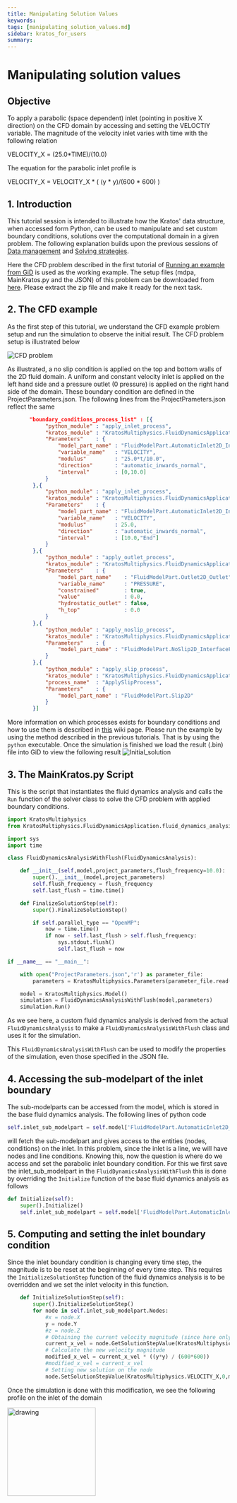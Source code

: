 ```yaml
---
title: Manipulating Solution Values
keywords: 
tags: [manipulating_solution_values.md]
sidebar: kratos_for_users
summary: 
---
```

# **Manipulating solution values**

## Objective
To apply a parabolic (space dependent) inlet (pointing in positive X direction) on the CFD domain by accessing and setting the VELOCTIY variable. The magnitude of the velocity inlet varies with time with the following relation

VELOCITY_X = (25.0*TIME)/(10.0)

The equation for the parabolic inlet profile is

VELOCITY_X = VELOCITY_X * ( (y * y)/(600 * 600) )

## 1. Introduction
This tutorial session is intended to illustrate how the Kratos' data structure, when accessed form Python, can be used to manipulate and set custom boundary conditions, solutions over the computational domain in a given problem. The following explanation builds upon the previous sessions of [Data management](https://github.com/KratosMultiphysics/Kratos/wiki/Data-management) and [Solving strategies](https://github.com/KratosMultiphysics/Kratos/wiki/Solving-strategies).

Here the CFD problem described in the first tutorial of [Running an example from GiD](https://github.com/KratosMultiphysics/Kratos/wiki/Running-an-example-from-GiD) is used as the working example. The setup files (mdpa, MainKratos.py and the JSON) of this problem can be downloaded from [here](https://github.com/KratosMultiphysics/Documentation/tree/master/Workshops_files/Kratos_Workshop_2019/Sources/5_manipulating_solution_values). Please extract the zip file and make it ready for the next task.

## 2. The CFD example
As the first step of this tutorial, we understand the CFD example problem setup and run the simulation to observe the initial result. The CFD problem setup is illustrated below

![CFD problem](https://github.com/KratosMultiphysics/Documentation/blob/master/Wiki_files/workshop_2019_tutorials/solution_manipulation/problem_setup.png)


As illustrated, a no slip condition is applied on the top and bottom walls of the 2D fluid domain. A uniform and constant velocity inlet is applied on the left hand side and a pressure outlet (0 pressure) is applied on the right hand side of the domain. These boundary condition are defined in the ProjectParameters.json. The following lines from the ProjectPrameters.json reflect the same

```json
       "boundary_conditions_process_list" : [{
            "python_module" : "apply_inlet_process",
            "kratos_module" : "KratosMultiphysics.FluidDynamicsApplication",
            "Parameters"    : {
                "model_part_name" : "FluidModelPart.AutomaticInlet2D_Inlet",
                "variable_name"   : "VELOCITY",
                "modulus"         : "25.0*t/10.0",
                "direction"       : "automatic_inwards_normal",
                "interval"        : [0,10.0]
            }
        },{
            "python_module" : "apply_inlet_process",
            "kratos_module" : "KratosMultiphysics.FluidDynamicsApplication",
            "Parameters"    : {
                "model_part_name" : "FluidModelPart.AutomaticInlet2D_Inlet",
                "variable_name"   : "VELOCITY",
                "modulus"         : 25.0,
                "direction"       : "automatic_inwards_normal",
                "interval"        : [10.0,"End"]
            }
        },{
            "python_module" : "apply_outlet_process",
            "kratos_module" : "KratosMultiphysics.FluidDynamicsApplication",
            "Parameters"    : {
                "model_part_name"    : "FluidModelPart.Outlet2D_Outlet",
                "variable_name"      : "PRESSURE",
                "constrained"        : true,
                "value"              : 0.0,
                "hydrostatic_outlet" : false,
                "h_top"              : 0.0
            }
        },{
            "python_module" : "apply_noslip_process",
            "kratos_module" : "KratosMultiphysics.FluidDynamicsApplication",
            "Parameters"    : {
                "model_part_name" : "FluidModelPart.NoSlip2D_InterfaceFluid"
            }
        },{
            "python_module" : "apply_slip_process",
            "kratos_module" : "KratosMultiphysics.FluidDynamicsApplication",
            "process_name"  : "ApplySlipProcess",
            "Parameters"    : {
                "model_part_name" : "FluidModelPart.Slip2D"
            }
        }]
```
More information on which processes exists for boundary conditions and how to use them is described in [this](https://github.com/KratosMultiphysics/Kratos/wiki/How-to-use-Processes-In-the-application-of-BCs) wiki page.
Please run the example by using the method described in the previous tutorials. That is by using the `python` executable. Once the simulation is finished we load the result (.bin) file into GiD to view the following result
![Initial_solution](https://github.com/KratosMultiphysics/Documentation/blob/master/Wiki_files/workshop_2019_tutorials/solution_manipulation/initial_solution.gif)


## 3. The MainKratos.py Script
This is the script that instantiates the fluid dynamics analysis and calls the `Run` function of the solver class to solve the CFD problem with applied boundary conditions.


```python
import KratosMultiphysics
from KratosMultiphysics.FluidDynamicsApplication.fluid_dynamics_analysis import FluidDynamicsAnalysis

import sys
import time

class FluidDynamicsAnalysisWithFlush(FluidDynamicsAnalysis):

    def __init__(self,model,project_parameters,flush_frequency=10.0):
        super().__init__(model,project_parameters)
        self.flush_frequency = flush_frequency
        self.last_flush = time.time()

    def FinalizeSolutionStep(self):
        super().FinalizeSolutionStep()

        if self.parallel_type == "OpenMP":
            now = time.time()
            if now - self.last_flush > self.flush_frequency:
                sys.stdout.flush()
                self.last_flush = now

if __name__ == "__main__":

    with open("ProjectParameters.json",'r') as parameter_file:
        parameters = KratosMultiphysics.Parameters(parameter_file.read())

    model = KratosMultiphysics.Model()
    simulation = FluidDynamicsAnalysisWithFlush(model,parameters)
    simulation.Run()

```
As we see here, a custom fluid dynamics analysis is derived from the actual `FluidDynamicsAnalysis` to make a `FluidDynamicsAnalysisWithFlush` class and uses it for the simulation.

This `FluidDynamicsAnalysisWithFlush` can be used to modify the properties of the simulation, even those specified in the JSON file.

## 4. Accessing the sub-modelpart of the inlet boundary

The sub-modelparts can be accessed from the model, which is stored in the base fluid dynamics analysis. The following lines of python code

```python
self.inlet_sub_modelpart = self.model['FluidModelPart.AutomaticInlet2D_Inlet']
```

will fetch the sub-modelpart and gives access to the entities (nodes, conditions) on the inlet. In this problem, since the inlet is a line, we will have nodes and line conditions. Knowing this, now the question is where do we access and set the parabolic inlet boundary condition. For this we first save the inlet_sub_modelpart in the `FluidDynamicsAnalysisWithFlush` this is done by overriding the `Initialize` function of the base fluid dynamics analysis as follows

```python
def Initialize(self):
    super().Initialize()
    self.inlet_sub_modelpart = self.model['FluidModelPart.AutomaticInlet2D_Inlet']

```

## 5. Computing and setting the inlet boundary condition

Since the inlet boundary condition is changing every time step, the magnitude is to be reset at the beginning of every time step. This requires the `InitializeSolutionStep` function of the fluid dynamics analysis is to be overridden and we set the inlet velocity in this function.


```python
    def InitializeSolutionStep(self):
        super().InitializeSolutionStep()
        for node in self.inlet_sub_modelpart.Nodes:
            #x = node.X
            y = node.Y
            #z = node.Z
            # Obtaining the current velocity magnitude (since here only VELOCTY is [1,0,0])
            current_x_vel = node.GetSolutionStepValue(KratosMultiphysics.VELOCITY_X)
            # Calculate the new velocity magnitude
            modified_x_vel = current_x_vel * ((y*y) / (600*600))
            #modified_x_vel = current_x_vel
            # Setting new solution on the node
            node.SetSolutionStepValue(KratosMultiphysics.VELOCITY_X,0,modified_x_vel)


```

Once the simulation is done with this modification, we see the following profile on the inlet of the domain

<img src="https://raw.githubusercontent.com/KratosMultiphysics/Documentation/master/Wiki_files/workshop_2019_tutorials/solution_manipulation/vector_parabolic.png" alt="drawing" width="200"/>